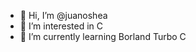 - 👋 Hi, I’m @juanoshea
- 👀 I’m interested in C 
- 🌱 I’m currently learning Borland Turbo C

<!---
juanoshea/juanoshea is a ✨ special ✨ repository because its `README.md` (this file) appears on your GitHub profile.
You can click the Preview link to take a look at your changes.
--->
